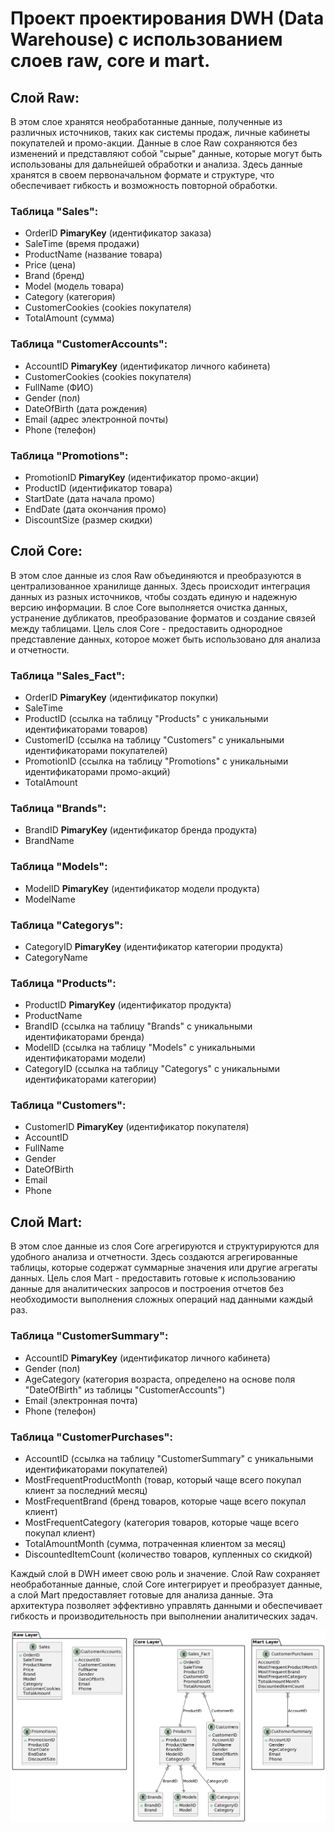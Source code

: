 # Проект проектирования DWH (Data Warehouse) с использованием слоев raw, core и mart.

## Слой Raw:

В этом слое хранятся необработанные данные, полученные из различных источников, таких как системы продаж, личные кабинеты покупателей и промо-акции.
Данные в слое Raw сохраняются без изменений и представляют собой "сырые" данные, которые могут быть использованы для дальнейшей обработки и анализа.
Здесь данные хранятся в своем первоначальном формате и структуре, что обеспечивает гибкость и возможность повторной обработки.

### Таблица "Sales":

- OrderID __PimaryKey__ (идентификатор заказа)
- SaleTime (время продажи)
- ProductName (название товара)
- Price (цена)
- Brand (бренд)
- Model (модель товара)
- Category (категория)
- CustomerCookies (cookies покупателя)
- TotalAmount (сумма)

### Таблица "CustomerAccounts":

- AccountID __PimaryKey__ (идентификатор личного кабинета)
- CustomerCookies (cookies покупателя)
- FullName (ФИО)
- Gender (пол)
- DateOfBirth (дата рождения)
- Email (адрес электронной почты)
- Phone (телефон)

### Таблица "Promotions":

- PromotionID __PimaryKey__ (идентификатор промо-акции)
- ProductID (идентификатор товара)
- StartDate (дата начала промо)
- EndDate (дата окончания промо)
- DiscountSize (размер скидки)

## Слой Core:

В этом слое данные из слоя Raw объединяются и преобразуются в централизованное хранилище данных.
Здесь происходит интеграция данных из разных источников, чтобы создать единую и надежную версию информации.
В слое Core выполняется очистка данных, устранение дубликатов, преобразование форматов и создание связей между таблицами.
Цель слоя Core - предоставить однородное представление данных, которое может быть использовано для анализа и отчетности.

### Таблица "Sales_Fact":

- OrderID __PimaryKey__ (идентификатор покупки)
- SaleTime
- ProductID (ссылка на таблицу "Products" с уникальными идентификаторами товаров)
- CustomerID (ссылка на таблицу "Customers" с уникальными идентификаторами покупателей)
- PromotionID (ссылка на таблицу "Promotions" с уникальными идентификаторами промо-акций)
- TotalAmount

### Таблица "Brands":

- BrandID __PimaryKey__ (идентификатор бренда продукта)
- BrandName

### Таблица "Models":

- ModelID __PimaryKey__ (идентификатор модели продукта)
- ModelName

### Таблица "Categorys":

- CategoryID __PimaryKey__ (идентификатор категории продукта)
- CategoryName

### Таблица "Products":

- ProductID __PimaryKey__ (идентификатор продукта)
- ProductName
- BrandID (ссылка на таблицу "Brands" с уникальными идентификаторами бренда)
- ModelID (ссылка на таблицу "Models" с уникальными идентификаторами модели)
- CategoryID (ссылка на таблицу "Categorys" с уникальными идентификаторами категории)

### Таблица "Customers":

- CustomerID __PimaryKey__ (идентификатор покупателя)
- AccountID 
- FullName
- Gender
- DateOfBirth
- Email
- Phone

## Слой Mart:

В этом слое данные из слоя Core агрегируются и структурируются для удобного анализа и отчетности.
Здесь создаются агрегированные таблицы, которые содержат суммарные значения или другие агрегаты данных.
Цель слоя Mart - предоставить готовые к использованию данные для аналитических запросов и построения отчетов без необходимости выполнения сложных операций над данными каждый раз.

### Таблица "CustomerSummary":

- AccountID __PimaryKey__ (идентификатор личного кабинета)
- Gender (пол)
- AgeCategory (категория возраста, определено на основе поля "DateOfBirth" из таблицы "CustomerAccounts")
- Email (электронная почта)
- Phone (телефон)

### Таблица "CustomerPurchases":

- AccountID (ссылка на таблицу "CustomerSummary" с уникальными идентификаторами покупателей)
- MostFrequentProductMonth (товар, который чаще всего покупал клиент за последний месяц)
- MostFrequentBrand (бренд товаров, которые чаще всего покупал клиент)
- MostFrequentCategory (категория товаров, которые чаще всего покупал клиент)
- TotalAmountMonth (сумма, потраченная клиентом за месяц)
- DiscountedItemCount (количество товаров, купленных со скидкой)

Каждый слой в DWH имеет свою роль и значение. Слой Raw сохраняет необработанные данные, слой Core интегрирует и преобразует данные, а слой Mart предоставляет готовые для анализа данные. Эта архитектура позволяет эффективно управлять данными и обеспечивает гибкость и производительность при выполнении аналитических задач.

![Alt text](dwh.png)